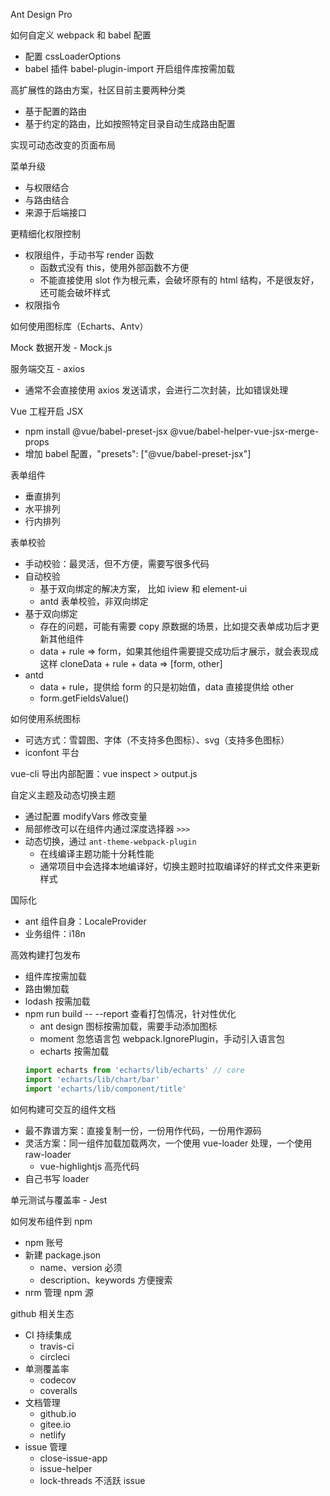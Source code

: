 Ant Design Pro

如何自定义 webpack 和 babel 配置
* 配置 cssLoaderOptions
* babel 插件 babel-plugin-import 开启组件库按需加载

高扩展性的路由方案，社区目前主要两种分类
* 基于配置的路由
* 基于约定的路由，比如按照特定目录自动生成路由配置

实现可动态改变的页面布局

菜单升级
* 与权限结合
* 与路由结合
* 来源于后端接口

更精细化权限控制
* 权限组件，手动书写 render 函数
  * 函数式没有 this，使用外部函数不方便
  * 不能直接使用 slot 作为根元素，会破坏原有的 html 结构，不是很友好，还可能会破坏样式
* 权限指令

如何使用图标库（Echarts、Antv）

Mock 数据开发 - Mock.js

服务端交互 - axios
* 通常不会直接使用 axios 发送请求，会进行二次封装，比如错误处理

Vue 工程开启 JSX
* npm install @vue/babel-preset-jsx @vue/babel-helper-vue-jsx-merge-props
* 增加 babel 配置，"presets": ["@vue/babel-preset-jsx"]

表单组件
* 垂直排列
* 水平排列
* 行内排列

表单校验
* 手动校验：最灵活，但不方便，需要写很多代码
* 自动校验
  * 基于双向绑定的解决方案， 比如 iview 和 element-ui
  * antd 表单校验，非双向绑定
* 基于双向绑定
  * 存在的问题，可能有需要 copy 原数据的场景，比如提交表单成功后才更新其他组件
  * data + rule => form，如果其他组件需要提交成功后才展示，就会表现成这样 cloneData + rule + data => [form, other]
* antd
  * data + rule，提供给 form 的只是初始值，data 直接提供给 other
  * form.getFieldsValue()

如何使用系统图标
* 可选方式：雪碧图、字体（不支持多色图标）、svg（支持多色图标）
* iconfont 平台

vue-cli 导出内部配置：vue inspect > output.js

自定义主题及动态切换主题
* 通过配置 modifyVars 修改变量
* 局部修改可以在组件内通过深度选择器 `>>>`
* 动态切换，通过 `ant-theme-webpack-plugin`
  * 在线编译主题功能十分耗性能
  * 通常项目中会选择本地编译好，切换主题时拉取编译好的样式文件来更新样式

国际化
* ant 组件自身：LocaleProvider
* 业务组件：i18n

高效构建打包发布
* 组件库按需加载
* 路由懒加载
* lodash 按需加载
* npm run build -- --report 查看打包情况，针对性优化
  * ant design 图标按需加载，需要手动添加图标
  * moment 忽悠语言包 webpack.IgnorePlugin，手动引入语言包
  * echarts 按需加载
  ```js
  import echarts from 'echarts/lib/echarts' // core
  import 'echarts/lib/chart/bar'
  import 'echarts/lib/component/title'
  ```

如何构建可交互的组件文档
* 最不靠谱方案：直接复制一份，一份用作代码，一份用作源码
* 灵活方案：同一组件加载加载两次，一个使用 vue-loader 处理，一个使用 raw-loader
  * vue-highlightjs 高亮代码
* 自己书写 loader

单元测试与覆盖率 - Jest

如何发布组件到 npm
* npm 账号
* 新建 package.json
  * name、version 必须
  * description、keywords 方便搜索
* nrm 管理 npm 源

github 相关生态
* CI 持续集成
  * travis-ci
  * circleci
* 单测覆盖率
  * codecov
  * coveralls
* 文档管理
  * github.io
  * gitee.io
  * netlify
* issue 管理
  * close-issue-app
  * issue-helper
  * lock-threads 不活跃 issue